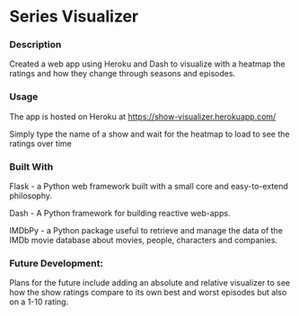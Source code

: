 # Series Visualizer
### Description
Created a web app using Heroku and Dash to visualize with a heatmap the ratings and how they change through seasons and episodes.

### Usage
The app is hosted on Heroku at https://show-visualizer.herokuapp.com/

Simply type the name of a show and wait for the heatmap to load to see the ratings over time

### Built With
Flask - a Python web framework built with a small core and easy-to-extend philosophy.

Dash - A Python framework for building reactive web-apps.

IMDbPy - a Python package useful to retrieve and manage the data of the IMDb movie database about movies, people, characters and companies.

### Future Development:
Plans for the future include adding an absolute and relative visualizer to see how the show ratings compare to its own best and worst episodes but also on a 1-10 rating. 
